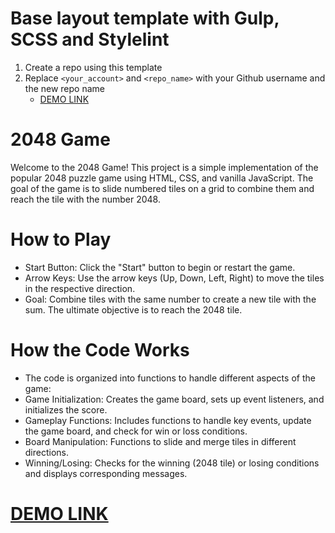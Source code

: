 # Base layout template with Gulp, SCSS and Stylelint
1. Create a repo using this template
1. Replace `<your_account>` and `<repo_name>` with your Github username and the new repo name
    - [DEMO LINK](https://<your_account>.github.io/<repo_name>/)


# 2048 Game
Welcome to the 2048 Game! This project is a simple implementation of the popular 2048 puzzle game using HTML, CSS, and vanilla JavaScript. The goal of the game is to slide numbered tiles on a grid to combine them and reach the tile with the number 2048.

# How to Play
  - Start Button: Click the "Start" button to begin or restart the game.
  - Arrow Keys: Use the arrow keys (Up, Down, Left, Right) to move the tiles in the respective direction.
  - Goal: Combine tiles with the same number to create a new tile with the sum. The ultimate objective is to reach the 2048 tile.

# How the Code Works
  - The code is organized into functions to handle different aspects of the game:
  - Game Initialization: Creates the game board, sets up event listeners, and initializes the score.
  - Gameplay Functions: Includes functions to handle key events, update the game board, and check for win or loss conditions.
  - Board Manipulation: Functions to slide and merge tiles in different directions.
  - Winning/Losing: Checks for the winning (2048 tile) or losing conditions and displays corresponding messages.

# [DEMO LINK](https://ydem1.github.io/game-2048/)
